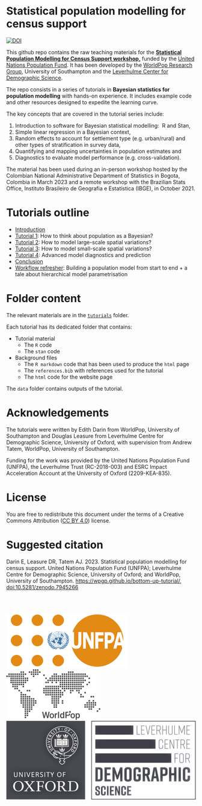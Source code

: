 # Statistical population modelling for census support

[![DOI](https://zenodo.org/badge/383087930.svg)](https://zenodo.org/badge/latestdoi/383087930)

This github repo contains the raw teaching materials for the [**Statistical Population Modelling for Census Support workshop,**](https://wpgp.github.io/bottom-up-tutorial/) funded by the [United Nations Population Fund](<https://www.unfpa.org/>). It has been developed by the [WorldPop Research Group](<https://www.worldpop.org/>), University of Southampton and the [Leverhulme Center for Demographic Science](https://www.demography.ox.ac.uk/).

The repo consists in a series of tutorials in **Bayesian statistics for population modelling** with hands-on experience. It includes example code and other resources designed to expedite the learning curve.

The key concepts that are covered in the tutorial series include:
1.  Introduction to software for Bayesian statistical modelling:  R and Stan,
2.  Simple linear regression in a Bayesian context,
3.  Random effects to account for settlement type (e.g. urban/rural) and other types of stratification in survey data,
4.  Quantifying and mapping uncertainties in population estimates and
5.  Diagnostics to evaluate model performance (e.g. cross-validation).

The material has been used during an in-person workshop hosted by the Colombian National Administrative Department of Statistics in Bogota, Colombia in March 2023 and a remote workshop with the Brazilian Stats Office, Instituto Brasileiro de Geografia e Estatística (IBGE), in October 2021.

# Tutorials outline

-   [Introduction](https://github.com/wpgp/bottom-up-tutorial/tree/main/tutorials/)
-   [Tutorial 1](https://github.com/wpgp/bottom-up-tutorial/tree/main/tutorials/tutorial1/): How to think about population as a Bayesian?
-   [Tutorial 2](https://github.com/wpgp/bottom-up-tutorial/tree/main/tutorials/tutorial2/): How to model large-scale spatial variations?
-   [Tutorial 3](https://github.com/wpgp/bottom-up-tutorial/tree/main/tutorials/tutorial3/): How to model small-scale spatial variations?
-   [Tutorial 4](https://github.com/wpgp/bottom-up-tutorial/tree/main/tutorials/tutorial4/): Advanced model diagnostics and prediction
-   [Conclusion](https://github.com/wpgp/bottom-up-tutorial/tree/main/tutorials/)
-   [Workflow refresher](https://github.com/wpgp/bottom-up-tutorial/tree/main/tutorials/workflow/): Building a population model from start to end + a tale about hierarchical model parametrisation

# Folder content

The relevant materials are in the [`tutorials`](https://github.com/wpgp/bottom-up-tutorial/tree/main/tutorials) folder.

Each tutorial has its dedicated folder that contains:
- Tutorial material
  -  The `R` code
  -  The `stan` code
- Background files
  -  The `R markdown` code that has been used to produce the `html` page
  -  The `references.bib` with references used for the tutorial
  -  The `html` code for the website page  

The `data` folder contains outputs of the tutorial.

# Acknowledgements

The tutorials were written by Edith Darin from WorldPop, University of
Southampton and Douglas Leasure from Leverhulme Centre for Demographic
Science, University of Oxford, with supervision from Andrew Tatem, WorldPop, University of
Southampton.

Funding for the work was provided by the United Nations Population Fund (UNFPA), the Leverhulme Trust (RC-2018-003) and ESRC Impact Acceleration Account at the University of Oxford (2209-KEA-835).

# License

You are free to redistribute this document under the terms of a Creative Commons Attribution ([CC BY 4.0](https://creativecommons.org/licenses/by/4.0/)) license.


# Suggested citation

Darin E, Leasure DR, Tatem AJ. 2023. Statistical population modelling for census support. United Nations Population Fund (UNFPA); Leverhulme Centre for Demographic Science, University of Oxford; and WorldPop, University of Southampton. https://wpgp.github.io/bottom-up-tutorial/, [doi:10.5281/zenodo.7945266](https://doi.org/10.5281/zenodo.7945266)

<br>

<br>


![alt](assets/pic/320px-UNFPA_logo.svg.png) ![alt](assets/pic/wp_logo_gray_low.png) ![alt](assets/pic/Ox_LCDS_logo_bw.png)
